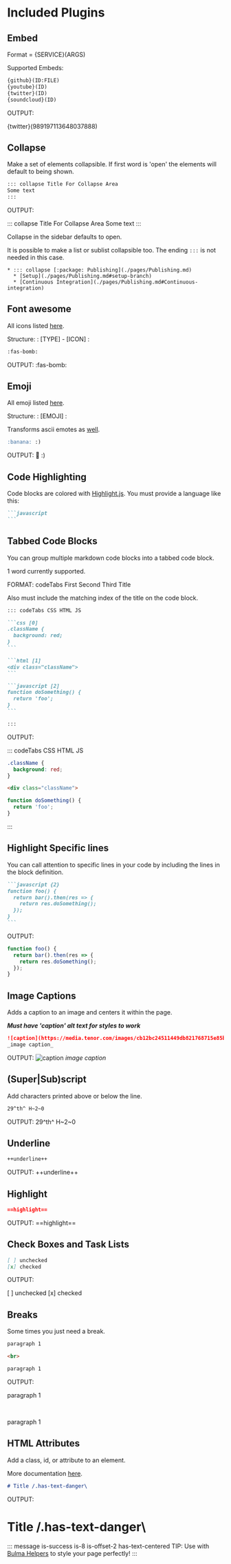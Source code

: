 # Included Plugins

## Embed

Format = \{SERVICE\}(ARGS)

Supported Embeds:

```markdown
{github}(ID:FILE)
{youtube}(ID)
{twitter}(ID)
{soundcloud}(ID)
```

OUTPUT:

{twitter}(989197113648037888)

## Collapse

Make a set of elements collapsible. If first word is 'open' the elements will default to being shown.

```markdown
::: collapse Title For Collapse Area
Some text
:::
```

OUTPUT:

::: collapse Title For Collapse Area
Some text
:::

Collapse in the sidebar defaults to open.

It is possible to make a list or sublist collapsible too. The ending `:::` is not needed in this case.

```
* ::: collapse [:package: Publishing](./pages/Publishing.md)
  * [Setup](./pages/Publishing.md#setup-branch)
  * [Continuous Integration](./pages/Publishing.md#Continuous-integration)
```

## Font awesome

All icons listed [here](https://fontawesome.com/icons/bomb?style=solid).

Structure: : [TYPE] - [ICON] :

```markdown
:fas-bomb:
```

OUTPUT:
:fas-bomb:

## Emoji

All emoji listed [here](https://github.com/markdown-it/markdown-it-emoji/blob/master/lib/data/full.json).

Structure: : [EMOJI] :

Transforms ascii emotes as [well](https://github.com/markdown-it/markdown-it-emoji/blob/master/lib/data/shortcuts.js).

```markdown
:banana: :)
```

OUTPUT:
:banana: :)

## Code Highlighting

Code blocks are colored with [Highlight.js](https://github.com/isagalaev/highlight.js). You must provide a language like this:

````markdown
```javascript
```
````

## Tabbed Code Blocks

You can group multiple markdown code blocks into a tabbed code block.

1 word currently supported.

FORMAT: codeTabs First Second Third Title

Also must include the matching index of the title on the code block.

````markdown
::: codeTabs CSS HTML JS

```css [0]
.className {
  background: red;
}
```

```html [1]
<div class="className">
```

```javascript [2]
function doSomething() {
  return 'foo';
}
```

:::
````

OUTPUT:

::: codeTabs CSS HTML JS

```css [0]
.className {
  background: red;
}
```

```html [1]
<div class="className">
```

```javascript [2]
function doSomething() {
  return 'foo';
}
```

:::

## Highlight Specific lines

You can call attention to specific lines in your code by including the lines in the block definition.

````markdown
```javascript {2}
function foo() {
  return bar().then(res => {
    return res.doSomething();
  });
}
```
````

OUTPUT:

```javascript {2}
function foo() {
  return bar().then(res => {
    return res.doSomething();
  });
}
```

## Image Captions

Adds a caption to an image and centers it within the page.

**_Must have 'caption' alt text for styles to work_**

```markdown
![caption](https://media.tenor.com/images/cb12bc24511449db821768715e85b0d9/tenor.gif)
_image caption_
```

OUTPUT:
![caption](https://media.tenor.com/images/cb12bc24511449db821768715e85b0d9/tenor.gif)
_image caption_

## (Super|Sub)script

Add characters printed above or below the line.

```markdown
29^th^ H~2~0
```

OUTPUT: 29^th^ H~2~0

## Underline

```markdown
++underline++
```

OUTPUT: ++underline++

## Highlight

```markdown
==highlight==
```

OUTPUT: ==highlight==

## Check Boxes and Task Lists

```markdown
[ ] unchecked
[x] checked
```

OUTPUT:

[ ] unchecked
[x] checked

## Breaks

Some times you just need a break.

```markdown
paragraph 1

<br>

paragraph 1
```

OUTPUT:

paragraph 1

<br>

paragraph 1

## HTML Attributes

Add a class, id, or attribute to an element.

More documentation [here](https://www.npmjs.com/package/markdown-it-attrs).

```markdown
# Title /.has-text-danger\
```

OUTPUT:

# Title /.has-text-danger\

::: message is-success is-8 is-offset-2 has-text-centered
TIP: Use with [Bulma Helpers](./BulmaPlugins.md#useful-helpers) to style your page perfectly!
:::

